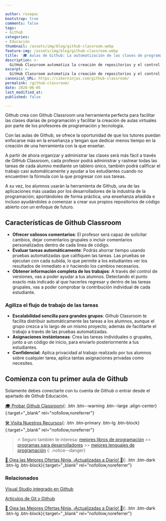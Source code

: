 ```yaml
---

author: rosepac
bootstrap: true
comments: false
tags:
- Github
categories:
- Educación
thumbnail: /assets/img/blog/github-classroom.webp
feature-img: /assets/img/blog/github-classroom.webp
title: '🎓 Aulas de Github: La automatización de las clases de programación'
description: >-
  GitHub Classroom automatiza la creación de repositorios y el control de acceso, facilitando a los maestros la distribución del código de inicio y la recopilación de tareas en GitHub.
excerpt: >-
  GitHub Classroom automatiza la creación de repositorios y el control de acceso, facilitando a los maestros la distribución del código de inicio y la recopilación de tareas en GitHub.
canonical_URL: https://ciberninjas.com/github-classroom/
permalink: /github-classroom/
date: 2020-06-05
last_modified_at: 
published: false

---
```


Github crea con Github Classroom una herramienta perfecta para facilitar las clases diarias de programación y facilitar la creación de aulas virtuales por parte de los profesores de programación y tecnología.

Con las aulas de Github, se ofrece la oportunidad de que los tutores puedan enfocarse más en la enseñanza y tengan que dedicar menos tiempo en la creación de una herramienta con la que enseñar.

A partir de ahora organizar y administrar las clases será más fácil a través de GitHub Classroom, cada profesor podrá administrar y rastrear todas las tareas de cada alumno mediante un tablero único, también podrá calificar el trabajo casi automáticamente y ayudar a los estudiantes cuando no encuentren la fórmula con la que progresar con sus tareas.

A su vez, los alumnos usarán la herramienta de Github, una de las aplicaciones más usadas por los desarrolladores de la industria de la programación; aportándoles de forma práctica, una enseñanza añadida e incluso ayudándoles a comenzar a crear sus propios repositorios de código abierto con un enfoque de futuro.

## **Características de Github Classroom**

- **Ofrecer valiosos comentarios**: El profesor será capaz de solicitar cambios, dejar comentarios grupales o incluir comentarios personalizados dentro de cada línea de código.
- **Evaluar tareas automáticamente**: Podrás ahorrar tiempo usando pruebas automatizadas que califiquen las tareas. Las pruebas se ejecutan con cada subida, lo que permite a los estudiantes ver los resultados de inmediato e ir haciendo los cambios necesarios.
- **Obtener información completa de los trabajos**: A través del control de versiones, vas a poder ayudar a tus alumnos. Detectando el punto exacto más indicado al que hacerles regresar y dentro de las tareas grupales, vas a poder comprobar la contribución individual de cada estudiante.

### **Agiliza el flujo de trabajo de las tareas**

- **Escalabilidad sencilla para grandes grupos**: Github Classroom te facilita distribuir automáticamente las tareas a los alumnos, aunque el grupo crezca a lo largo de un mismo proyecto; además de facilitarte el trabajo a través de las pruebas automatizadas.
- **Asignaciones instántaneas**: Crea las tareas individuales o grupales, junto a un código de inicio, para enviarlo posteriormente a tus estudiantes.
- **Confidencial**: Aplica privacidad al trabajo realizado por tus alumnos sobre cualquier tarea, aplica tantas asignaciones privadas como necesites.

## **Comienza con tu primer aula de Github**

Solamente debes conectarte con tu cuenta de Github o entrar desde el apartado de Github Educación.

[🎓 Probar Github Classroom](https://classroom.github.com/){: .btn .btn--warning .btn--large .align-center}{:target="_blank" rel="nofollow,noreferrer"}

[🛠 Visita Nuestros Recursos](https://kutt.it/recursos-flujos-trabajo){: .btn .btn-primary .btn-lg .btn-block}{:target="_blank" rel="nofollow,noreferrer"}

> 🔥 Seguro también te interesa: [mejores libros de programación](/programar/) >> [programas para desarrolladores](/mejores-sistemas-operativos-para-hackear/) >> [mejores lenguajes de programación](/15-mejores-lenguajes-programacion/)
{: .notice--danger}

[🎁 Ojea las Mejores Ofertas Ninja, ¡Actualizadas a Diario! 🛒](https://www.amazon.es/shop/cibercursos){: .btn .btn-dark .btn-lg .btn-block}{:target="_blank" rel="nofollow,noreferrer"}

### Relacionados

[Visual Studio integrado en Github](https://ciberninjas.com/codespace-editor-github/)

[Artículos de Git y Github](https://ciberninjas.com/github-git-recursos/)

[🎁 Ojea las Mejores Ofertas Ninja, ¡Actualizadas a Diario! 🛒](https://www.amazon.es/shop/cibercursos){: .btn .btn-dark .btn-lg .btn-block}{:target="_blank" rel="nofollow,noreferrer"}
